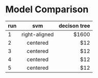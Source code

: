 # Model Comparison

| run  | svm           | decison tree  |
| ---- |:-------------:| -----:|
| 1    | right-aligned | $1600 |
| 2    | centered      |   $12 |
| 3    | centered      |   $12 |
| 4    | centered      |   $12 |
| 5    | centered      |   $12 |

